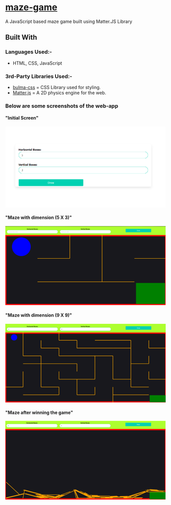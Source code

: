 # [maze-game](https://shubhamkumar96.github.io/maze-game/)
A JavaScript based maze game built using Matter.JS Library

## Built With
###  Languages Used:-
  *   HTML, CSS, JavaScript
  
###  3rd-Party Libraries Used:-
* [bulma-css](https://bulma.io/)  =  CSS Library used for styling.
* [Matter.js](https://brm.io/matter-js/)  =  A 2D physics engine for the web.

### Below are some screenshots of the web-app
#### "Initial Screen"
![Demo Images](/screenshots/demo1.PNG?raw=true)

#### "Maze with dimension (5 X 3)"
![Demo Images](/screenshots/demo2.PNG?raw=true)

#### "Maze with dimension (9 X 9)"
![Demo Images](/screenshots/demo3.PNG?raw=true)

#### "Maze after winning the game"
![Demo Images](/screenshots/demo4.PNG?raw=true)
